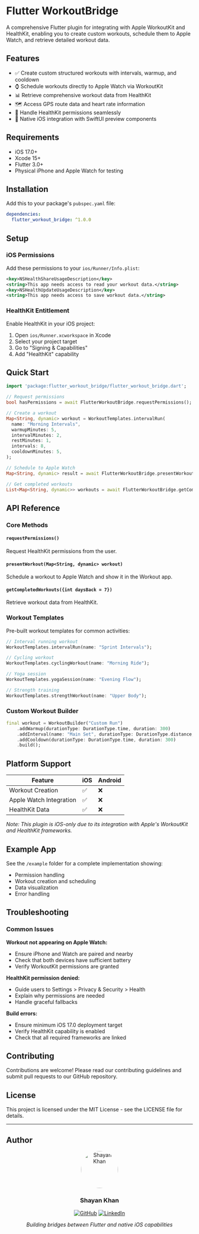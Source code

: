 # Flutter WorkoutBridge

A comprehensive Flutter plugin for integrating with Apple WorkoutKit and HealthKit, enabling you to create custom workouts, schedule them to Apple Watch, and retrieve detailed workout data.

## Features

- ✅ Create custom structured workouts with intervals, warmup, and cooldown
- ⌚ Schedule workouts directly to Apple Watch via WorkoutKit
- 📊 Retrieve comprehensive workout data from HealthKit
- 🗺️ Access GPS route data and heart rate information
- 🔐 Handle HealthKit permissions seamlessly
- 📱 Native iOS integration with SwiftUI preview components

## Requirements

- iOS 17.0+
- Xcode 15+
- Flutter 3.0+
- Physical iPhone and Apple Watch for testing

## Installation

Add this to your package's `pubspec.yaml` file:

```yaml
dependencies:
  flutter_workout_bridge: ^1.0.0
```

## Setup

### iOS Permissions

Add these permissions to your `ios/Runner/Info.plist`:

```xml
<key>NSHealthShareUsageDescription</key>
<string>This app needs access to read your workout data.</string>
<key>NSHealthUpdateUsageDescription</key>
<string>This app needs access to save workout data.</string>
```

### HealthKit Entitlement

Enable HealthKit in your iOS project:
1. Open `ios/Runner.xcworkspace` in Xcode
2. Select your project target
3. Go to "Signing & Capabilities"
4. Add "HealthKit" capability

## Quick Start

```dart
import 'package:flutter_workout_bridge/flutter_workout_bridge.dart';

// Request permissions
bool hasPermissions = await FlutterWorkoutBridge.requestPermissions();

// Create a workout
Map<String, dynamic> workout = WorkoutTemplates.intervalRun(
  name: "Morning Intervals",
  warmupMinutes: 5,
  intervalMinutes: 2,
  restMinutes: 1,
  intervals: 8,
  cooldownMinutes: 5,
);

// Schedule to Apple Watch
Map<String, dynamic> result = await FlutterWorkoutBridge.presentWorkout(workout);

// Get completed workouts
List<Map<String, dynamic>> workouts = await FlutterWorkoutBridge.getCompletedWorkouts(daysBack: 30);
```

## API Reference

### Core Methods

#### `requestPermissions()`
Request HealthKit permissions from the user.

#### `presentWorkout(Map<String, dynamic> workout)`
Schedule a workout to Apple Watch and show it in the Workout app.

#### `getCompletedWorkouts({int daysBack = 7})`
Retrieve workout data from HealthKit.

### Workout Templates

Pre-built workout templates for common activities:

```dart
// Interval running workout
WorkoutTemplates.intervalRun(name: "Sprint Intervals");

// Cycling workout
WorkoutTemplates.cyclingWorkout(name: "Morning Ride");

// Yoga session
WorkoutTemplates.yogaSession(name: "Evening Flow");

// Strength training
WorkoutTemplates.strengthWorkout(name: "Upper Body");
```

### Custom Workout Builder

```dart
final workout = WorkoutBuilder("Custom Run")
    .addWarmup(durationType: DurationType.time, duration: 300)
    .addInterval(name: "Main Set", durationType: DurationType.distance, duration: 5000)
    .addCooldown(durationType: DurationType.time, duration: 300)
    .build();
```

## Platform Support

| Feature | iOS | Android |
|---------|-----|---------|
| Workout Creation | ✅ | ❌ |
| Apple Watch Integration | ✅ | ❌ |
| HealthKit Data | ✅ | ❌ |

*Note: This plugin is iOS-only due to its integration with Apple's WorkoutKit and HealthKit frameworks.*

## Example App

See the `/example` folder for a complete implementation showing:
- Permission handling
- Workout creation and scheduling
- Data visualization
- Error handling

## Troubleshooting

### Common Issues

**Workout not appearing on Apple Watch:**
- Ensure iPhone and Watch are paired and nearby
- Check that both devices have sufficient battery
- Verify WorkoutKit permissions are granted

**HealthKit permission denied:**
- Guide users to Settings > Privacy & Security > Health
- Explain why permissions are needed
- Handle graceful fallbacks

**Build errors:**
- Ensure minimum iOS 17.0 deployment target
- Verify HealthKit capability is enabled
- Check that all required frameworks are linked

## Contributing

Contributions are welcome! Please read our contributing guidelines and submit pull requests to our GitHub repository.

## License

This project is licensed under the MIT License - see the LICENSE file for details.

---

## Author

<div align="center">
  <img src="https://github.com/xhayankhan.png" alt="Shayan Khan" width="100" height="100" style="border-radius: 50%;">
  <h3>Shayan Khan</h3>


[![GitHub](https://img.shields.io/badge/GitHub-xhayankhan-black?style=flat&logo=github)](https://github.com/xhayankhan)
[![LinkedIn](https://img.shields.io/badge/LinkedIn-shayan--flutter--dev-blue?style=flat&logo=linkedin)](https://www.linkedin.com/in/shayan-flutter-dev/)

  <p><em>Building bridges between Flutter and native iOS capabilities</em></p>
</div>